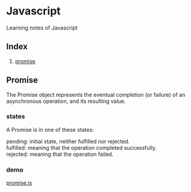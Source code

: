 # Javascript
Learning notes of Javascript

## Index
1. [promise](#promise)

## Promise
The Promise object represents the eventual completion (or failure) of an asynchronous operation, and its resulting value.

### states
A Promise is in one of these states:

pending: initial state, neither fulfilled nor rejected.  
fulfilled: meaning that the operation completed successfully.  
rejected: meaning that the operation failed.  

### demo
[promise.js](../../src/js/promise.js)
